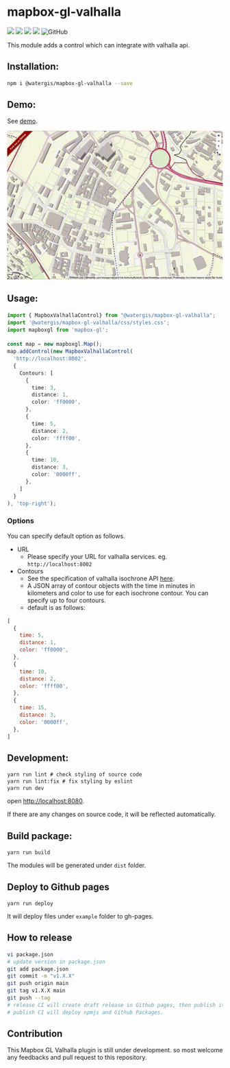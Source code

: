 # mapbox-gl-valhalla
![](https://github.com/watergis/mapbox-gl-valhalla/workflows/build/badge.svg)
![](https://github.com/watergis/mapbox-gl-valhalla/workflows/deploy%20gh-pages/badge.svg)
![](https://github.com/watergis/mapbox-gl-valhalla/workflows/Release%20Draft/badge.svg)
![](https://github.com/watergis/mapbox-gl-valhalla/workflows/Node.js%20Package/badge.svg)
![GitHub](https://img.shields.io/github/license/watergis/mapbox-gl-valhalla)

This module adds a control which can integrate with valhalla api.

## Installation:


```bash
npm i @watergis/mapbox-gl-valhalla --save
```

## Demo:

See [demo](https://watergis.github.io/mapbox-gl-valhalla/#12/-1.08551/35.87063).

![demo.gif](./demo.gif)

## Usage:

```ts
import { MapboxValhallaControl} from "@watergis/mapbox-gl-valhalla";
import '@watergis/mapbox-gl-valhalla/css/styles.css';
import mapboxgl from 'mapbox-gl';

const map = new mapboxgl.Map();
map.addControl(new MapboxValhallaControl(
  'http://localhost:8002',
  {
    Contours: [
      {
        time: 3,
        distance: 1,
        color: 'ff0000',
      },
      {
        time: 5,
        distance: 2,
        color: 'ffff00',
      },
      {
        time: 10,
        distance: 3,
        color: '0000ff',
      },
    ]
  }
), 'top-right');
```

### Options
You can specify default option as follows.

- URL
  - Please specify your URL for valhalla services. eg. `http://localhost:8002`
- Contours
  - See the specification of valhalla isochrone API [here](https://valhalla.readthedocs.io/en/latest/api/isochrone/api-reference/#inputs-of-the-isochrone-service).
  - A JSON array of contour objects with the time in minutes in kilometers and color to use for each isochrone contour. You can specify up to four contours.
  - default is as follows:
```js
[
  {
    time: 5,
    distance: 1,
    color: 'ff0000',
  },
  {
    time: 10,
    distance: 2,
    color: 'ffff00',
  },
  {
    time: 15,
    distance: 3,
    color: '0000ff',
  },
]
```

## Development:

```
yarn run lint # check styling of source code
yarn run lint:fix # fix styling by eslint
yarn run dev
```

open [http://localhost:8080](http://localhost:8080).

If there are any changes on source code, it will be reflected automatically.

## Build package:

```
yarn run build
```

The modules will be generated under `dist` folder.

## Deploy to Github pages

```
yarn run deploy
```

It will deploy files under `example` folder to gh-pages.

## How to release

```zsh
vi package.json
# update version in package.json
git add package.json
git commit -m "v1.X.X"
git push origin main
git tag v1.X.X main
git push --tag
# release CI will create draft release in Github pages, then publish it if it is ready.
# publish CI will deploy npmjs and Github Packages.
```

## Contribution

This Mapbox GL Valhalla plugin is still under development. so most welcome any feedbacks and pull request to this repository.
